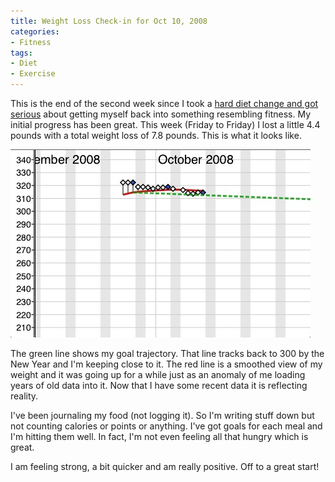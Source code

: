 ```yaml
---
title: Weight Loss Check-in for Oct 10, 2008
categories:
- Fitness
tags:
- Diet
- Exercise
---
```


This is the end of the second week since I took a [hard diet change and got serious](/thingelstad/too-fat-losing-weight) about getting myself back into something resembling fitness. My initial progress has been great. This week (Friday to Friday) I lost a little 4.4 pounds with a total weight loss of 7.8 pounds. This is what it looks like.

![Weight-Chart-20081010.png](/assets/posts/2008/weight-chart-20081010.png)

The green line shows my goal trajectory. That line tracks back to 300 by the New Year and I'm keeping close to it. The red line is a smoothed view of my weight and it was going up for a while just as an anomaly of me loading years of old data into it. Now that I have some recent data it is reflecting reality.

I've been journaling my food (not logging it). So I'm writing stuff down but not counting calories or points or anything. I've got goals for each meal and I'm hitting them well. In fact, I'm not even feeling all that hungry which is great.

I am feeling strong, a bit quicker and am really positive. Off to a great start!
